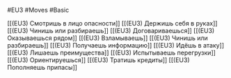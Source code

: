 #EU3 #Moves #Basic 

[[(EU3) Смотришь в лицо опасности]]
[[(EU3) Держишь себя в руках]]
[[(EU3) Чинишь или разбираешь]]
[[(EU3) Договариваешься]]
[[(EU3) Оказываешься рядом]]
[[(EU3) Взламываешь]]
[[(EU3) Чинишь или разбираешь]]
[[(EU3) Получаешь информацию]]
[[(EU3) Идёшь в атаку]]
[[(EU3) Лишаешь преимущества]]
[[(EU3) Испытываешь перегрузки]]
[[(EU3) Ориентируешься]]
[[(EU3) Тратишь кредиты]]
[[(EU3) Пополняешь припасы]]